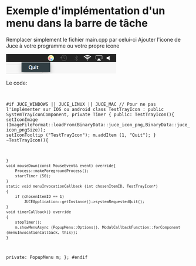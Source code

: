 # Exemple d'implémentation d'un menu dans la barre de tâche

Remplacer simplement le fichier main.cpp par celui-ci
Ajouter l'icone de Juce à votre programme ou votre propre icone

![Texte alternatif](taskbar.png) 

Le code:
<code>
  
  #if JUCE_WINDOWS || JUCE_LINUX || JUCE_MAC // Pour ne pas l'implémenter sur IOS ou android
class TestTrayIcon : public SystemTrayIconComponent, private Timer
{
public:
    TestTrayIcon(){
        setIconImage (ImageFileFormat::loadFrom(BinaryData::juce_icon_png,BinaryData::juce_icon_pngSize));
        setIconTooltip ("TestTrayIcon");
        m.addItem (1, "Quit");
    }
    ~TestTrayIcon(){
        
    }
    void mouseDown(const MouseEvent& event) override{
        Process::makeForegroundProcess();
        startTimer (50);
    }
    static void menuInvocationCallback (int chosenItemID, TestTrayIcon*)
    {
        if (chosenItemID == 1)
            JUCEApplication::getInstance()->systemRequestedQuit();
    }
    void timerCallback() override
    {
        stopTimer();
        m.showMenuAsync (PopupMenu::Options(), ModalCallbackFunction::forComponent (menuInvocationCallback, this));
    }
private:
    PopupMenu m;
};
#endif

</code>
